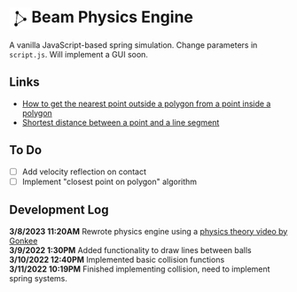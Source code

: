 <base target="_blank">
<h1><img src=/logo/logo-white.png height=40px style="vertical-align:text-top">Beam Physics Engine</h1>

A vanilla JavaScript-based spring simulation. Change parameters in ```script.js```. Will implement a GUI soon.

## Links
- [How to get the nearest point outside a polygon from a point inside a polygon](https://stackoverflow.com/questions/19048122/how-to-get-the-nearest-point-outside-a-polygon-from-a-point-inside-a-polygon)  
- [Shortest distance between a point and a line segment](https://stackoverflow.com/questions/849211/shortest-distance-between-a-point-and-a-line-segment)

## To Do
- [ ] Add velocity reflection on contact
- [ ] Implement "closest point on polygon" algorithm

## Development Log
**3/8/2023 11:20AM** Rewrote physics engine using a [physics theory video by Gonkee](youtu.be/kyQP4t_wOGI)  
**3/9/2022 1:30PM** Added functionality to draw lines between balls  
**3/10/2022 12:40PM** Implemented basic collision functions  
**3/11/2022 10:19PM** Finished implementing collision, need to implement spring systems.